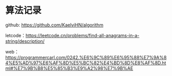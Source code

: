 # 算法记录

github: https://github.com/KaelviHN/algorithm

letcode：https://leetcode.cn/problems/find-all-anagrams-in-a-string/description/

web：https://programmercarl.com/0242.%E6%9C%89%E6%95%88%E7%9A%84%E5%AD%97%E6%AF%8D%E5%BC%82%E4%BD%8D%E8%AF%8D.html#%E7%9B%B8%E5%85%B3%E9%A2%98%E7%9B%AE
